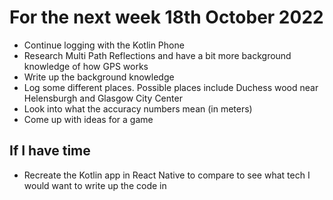 # For the next week 18th October 2022

* Continue logging with the Kotlin Phone
* Research Multi Path Reflections and have a bit more background knowledge of how GPS works
* Write up the background knowledge
* Log some different places. Possible places include Duchess wood near Helensburgh and Glasgow City Center
* Look into what the accuracy numbers mean (in meters)
* Come up with ideas for a game

## If I have time
* Recreate the Kotlin app in React Native to compare to see what tech I would want to write up the code in